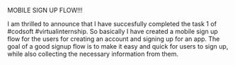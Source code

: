 MOBILE SIGN UP FLOW!!!

I am thrilled to announce that I have succesfully completed the task 1 of #codsoft 
#virtualinternship.
So basically I have created a mobile sign up flow for the users for creating an account and signing up for an
app. The goal of a good signup flow is to make it easy and quick for users to sign up, while
also collecting the necessary information from them.
